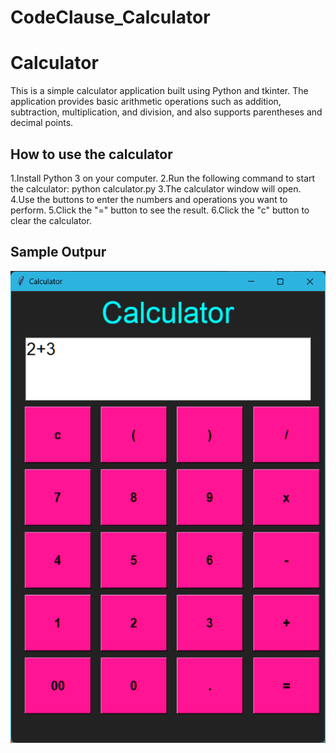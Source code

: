 # CodeClause_Calculator
<h1>Calculator</h1>
This is a simple calculator application built using Python and tkinter. The application provides basic arithmetic operations such as addition, subtraction, multiplication, and division, and also supports parentheses and decimal points.

<h2>How to use the calculator</h2>

1.Install Python 3 on your computer.
2.Run the following command to start the calculator:
python calculator.py
3.The calculator window will open.
4.Use the buttons to enter the numbers and operations you want to perform.
5.Click the "=" button to see the result.
6.Click the "c" button to clear the calculator.

<h2>Sample Outpur</h2>
<img src="calculator.png">
